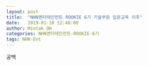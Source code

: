 ```yaml
---
layout: post
title:  "NHN엔터테인먼트 ROOKIE 6기 기술부문 입문교육 이후"
date:   2019-01-10 12:48:00
author: Mintak OH
categories: NHN엔터테인먼트-ROOKIE-6기
tags: NHN-Ent
---
```


공백
